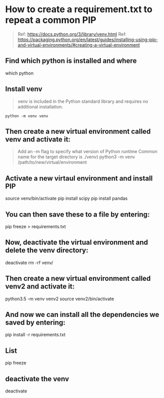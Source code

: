 # How to create a requirement.txt to repeat a common PIP
> Ref: https://docs.python.org/3/library/venv.html
> Ref: https://packaging.python.org/en/latest/guides/installing-using-pip-and-virtual-environments/#creating-a-virtual-environment

## Find which python is installed and where
which python

## Install venv
> venv is included in the Python standard library and requires no additional installation.
```
python -m venv venv
```
## Then create a new virtual environment called venv and activate it:
> Add an -m flag to specify what version of Python runtime
> Common name for the target directory is ./venv)
python3 -m venv /path/to/new/virtual/environment


## Activate a new virtaul environment and install PIP
source venv/bin/activate
pip install scipy
pip install pandas

## You can then save these to a file by entering:
pip freeze > requirements.txt

## Now, deactivate the virtual environment and delete the venv directory:
deactivate
rm -rf venv/

## Then create a new virtual environment called venv2 and activate it:
python3.5 -m venv venv2
source venv2/bin/activate

## And now we can install all the dependencies we saved by entering:
pip install -r requirements.txt

## List 
pip freeze

## deactivate the venv
deactivate

